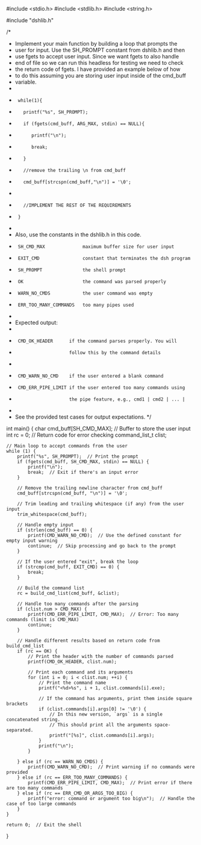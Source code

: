 #include <stdio.h>
#include <stdlib.h>
#include <string.h>

#include "dshlib.h"

/*
 * Implement your main function by building a loop that prompts the
 * user for input.  Use the SH_PROMPT constant from dshlib.h and then
 * use fgets to accept user input.  Since we want fgets to also handle
 * end of file so we can run this headless for testing we need to check
 * the return code of fgets.  I have provided an example below of how
 * to do this assuming you are storing user input inside of the cmd_buff
 * variable.
 *
 *      while(1){
 *        printf("%s", SH_PROMPT);
 *        if (fgets(cmd_buff, ARG_MAX, stdin) == NULL){
 *           printf("\n");
 *           break;
 *        }
 *        //remove the trailing \n from cmd_buff
 *        cmd_buff[strcspn(cmd_buff,"\n")] = '\0';
 *
 *        //IMPLEMENT THE REST OF THE REQUIREMENTS
 *      }
 *
 *   Also, use the constants in the dshlib.h in this code.
 *      SH_CMD_MAX              maximum buffer size for user input
 *      EXIT_CMD                constant that terminates the dsh program
 *      SH_PROMPT               the shell prompt
 *      OK                      the command was parsed properly
 *      WARN_NO_CMDS            the user command was empty
 *      ERR_TOO_MANY_COMMANDS   too many pipes used
 *
 *   Expected output:
 *
 *      CMD_OK_HEADER      if the command parses properly. You will
 *                         follow this by the command details
 *
 *      CMD_WARN_NO_CMD    if the user entered a blank command
 *      CMD_ERR_PIPE_LIMIT if the user entered too many commands using
 *                         the pipe feature, e.g., cmd1 | cmd2 | ... |
 *
 *  See the provided test cases for output expectations.
 */

int main() {
    char cmd_buff[SH_CMD_MAX];  // Buffer to store the user input
    int rc = 0;  // Return code for error checking
    command_list_t clist;

    // Main loop to accept commands from the user
    while (1) {
        printf("%s", SH_PROMPT);  // Print the prompt
        if (fgets(cmd_buff, SH_CMD_MAX, stdin) == NULL) {
            printf("\n");
            break;  // Exit if there's an input error
        }

        // Remove the trailing newline character from cmd_buff
        cmd_buff[strcspn(cmd_buff, "\n")] = '\0';

        // Trim leading and trailing whitespace (if any) from the user input
        trim_whitespace(cmd_buff);

        // Handle empty input
        if (strlen(cmd_buff) == 0) {
            printf(CMD_WARN_NO_CMD);  // Use the defined constant for empty input warning
            continue;  // Skip processing and go back to the prompt
        }

        // If the user entered "exit", break the loop
        if (strcmp(cmd_buff, EXIT_CMD) == 0) {
            break;
        }

        // Build the command list
        rc = build_cmd_list(cmd_buff, &clist);

        // Handle too many commands after the parsing
        if (clist.num > CMD_MAX) {
            printf(CMD_ERR_PIPE_LIMIT, CMD_MAX);  // Error: Too many commands (limit is CMD_MAX)
            continue;
        }

        // Handle different results based on return code from build_cmd_list
        if (rc == OK) {
            // Print the header with the number of commands parsed
            printf(CMD_OK_HEADER, clist.num);

            // Print each command and its arguments
            for (int i = 0; i < clist.num; ++i) {
                // Print the command name
                printf("<%d>%s", i + 1, clist.commands[i].exe);

                // If the command has arguments, print them inside square brackets
                if (clist.commands[i].args[0] != '\0') {
                    // In this new version, `args` is a single concatenated string.
                    // This should print all the arguments space-separated.
                    printf("[%s]", clist.commands[i].args);
                }
                printf("\n");
            }

        } else if (rc == WARN_NO_CMDS) {
            printf(CMD_WARN_NO_CMD);  // Print warning if no commands were provided
        } else if (rc == ERR_TOO_MANY_COMMANDS) {
            printf(CMD_ERR_PIPE_LIMIT, CMD_MAX);  // Print error if there are too many commands
        } else if (rc == ERR_CMD_OR_ARGS_TOO_BIG) {
            printf("error: command or argument too big\n");  // Handle the case of too large commands
        }
    }

    return 0;  // Exit the shell
}
